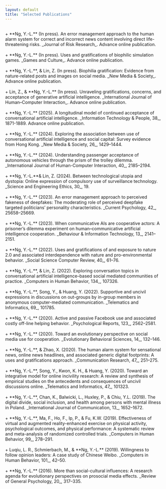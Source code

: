 ```yaml
---
layout: default
title: "Selected Publications"
---
```


<br /> 
+ **Ng, Y.-L.** (In press). An error management approach to the human alarm system for correct and incorrect news content involving direct life-threatening risks. _Journal of Risk Research_. Advance online publication. <https://doi.org/10.1080/13669877.2025.2512079> 
<br />
<br /> 
+ **Ng, Y.-L.** (In press). Uses and gratifications of biophilic simulation games. _Games and Culture_. Advance online publication. <https://doi.org/10.1177/15554120241249518> 
<br />
<br /> 
+ **Ng, Y.-L.**, & Lin, Z. (In press). Biophilia gratification: Evidence from nature-related posts and images on social media. _New Media & Society_. Advance online publication. <https://doi.org/10.1177/14614448241303776><br /> 
<br /> 
+ Lin, Z., & **Ng, Y.-L.** (In press). Unraveling gratifications, concerns, and acceptance of generative artificial intelligence. _International Journal of Human–Computer Interaction_. Advance online publication. <https://doi.org/10.1080/10447318.2024.2436749><br /> 
<br /> 
+ **Ng, Y.-L.** (2025). A longitudinal model of continued acceptance of conversational artificial intelligence. _Information Technology & People, 38_, 1871-1889. Advance online publication. <https://doi.org/10.1108/ITP-06-2023-0577><br />
<br />
+ **Ng, Y.-L.** (2024). Exploring the association between use of conversational artificial intelligence and social capital: Survey evidence from Hong Kong. _New Media & Society, 26_, 1429–1444. <https://doi.org/10.1177/14614448221074047> <br /> 
<br /> 
+ **Ng, Y.-L.** (2024). Understanding passenger acceptance of autonomous vehicles through the prism of the trolley dilemma. _International Journal of Human-Computer Interaction, 40_, 2185–2194. <https://doi.org/10.1080/10447318.2022.2163347> <br /> 
<br /> 
+ **Ng, Y.-L.**& Lin, Z. (2024). Between technological utopia and dystopia: Online expression of compulsory use of surveillance technology. _Science and Engineering Ethics, 30_, 19. <https://doi.org/10.1007/s11948-024-00483-3> <br /> 
<br /> 
+ **Ng, Y.-L.** (2023). An error management approach to perceived fakeness of deepfakes: The moderating role of perceived deepfake targeted politicians’ personality characteristics. _Current Psychology, 42_, 25658–25669. <https://doi.org/10.1007/s12144-022-03621-x> <br /> 
<br /> 
+ **Ng, Y.-L.** (2023). When communicative AIs are cooperative actors: A prisoner’s dilemma experiment on human–communicative artificial intelligence cooperation. _Behaviour & Information Technology, 13_, 2141–2151. <https://doi.org/10.1080/0144929X.2022.2111273> <br /> 
<br /> 
+ **Ng, Y.-L.** (2022). Uses and gratifications of and exposure to nature 2.0 and associated interdependence with nature and pro-environmental behavior. _Social Science Computer Review, 40_, 61–76. <https://doi.org/10.1177/0894439320901490> <br /> 
<br /> 
+ **Ng, Y.-L.**, & Lin, Z. (2022). Exploring conversation topics in conversational artificial intelligence–based social mediated communities of practice. _Computers in Human Behavior, 134_, 107326. <https://doi.org/10.1016/j.chb.2022.107326> <br /> 
<br /> 
+ **Ng, Y.-L.**, Song, Y., & Huang, Y. (2022). Supportive and uncivil expressions in discussions on out-groups by in-group members in anonymous computer-mediated communication. _Telematics and Informatics, 69_, 101785. <https://doi.org/10.1016/j.tele.2022.101785> <br /> 
<br /> 
+ **Ng, Y.-L.** (2020). Active and passive Facebook use and associated costly off-line helping behavior. _Psychological Reports, 123_, 2562–2581. <https://doi.org/10.1177/0033294119860262> <br /> 
<br /> 
+ **Ng, Y.-L.** (2020). Toward an evolutionary perspective on social media use for cooperation. _Evolutionary Behavioral Sciences, 14_, 132–146. <http://dx.doi.org/10.1037/ebs0000172> <br /> 
<br /> 
+ **Ng, Y.-L.**, & Zhao, X. (2020). The human alarm system for sensational news, online news headlines, and associated generic digital footprints: A uses and gratifications approach. _Communication Research, 47_, 251–275. <https://doi.org/10.1177/0093650218793739> <br /> 
<br /> 
+ **Ng, Y.-L.**, Song, Y., Kwon, K. H., & Huang, Y. (2020). Toward an integrative model for online incivility research: A review and synthesis of empirical studies on the antecedents and consequences of uncivil discussions online. _Telematics and Informatics, 47_, 101323. <https://doi.org/10.1016/j.tele.2019.101323> <br /> 
<br /> 
+ **Ng, Y.-L.**, Chan, K., Balwicki, L., Huxley, P., & Chiu, Y.L. (2019). The digital divide, social inclusion, and health among persons with mental illness in Poland. _International Journal of Communication, 13_, 1652–1672. <https://ijoc.org/index.php/ijoc/article/view/10584> <br /> 
<br /> 
+ **Ng, Y.-L.**, Ma, F., Ho, F., Ip, P., & Fu, K.W. (2019). Effectiveness of virtual and augmented reality-enhanced exercise on physical activity, psychological outcomes, and physical performance: A systematic review and meta-analysis of randomized controlled trials. _Computers in Human Behavior, 99_, 278–291. <https://doi.org/10.1016/j.chb.2019.05.026> <br /> 
<br /> 
+ Luqiu, L. R., Schmierbach, M., & **Ng, Y.-L.** (2019). Willingness to follow opinion leaders: A case study of Chinese Weibo. _Computers in Human Behavior, 101_, 42–50. <https://doi.org/10.1016/j.chb.2019.07.005> <br /> 
<br /> 
+ **Ng, Y.-L.** (2016). More than social-cultural influences: A research agenda for evolutionary perspectives on prosocial media effects. _Review of General Psychology, 20_, 317–335. <https://doi.org/10.1037/gpr0000084> <br /> 
<br /> 
